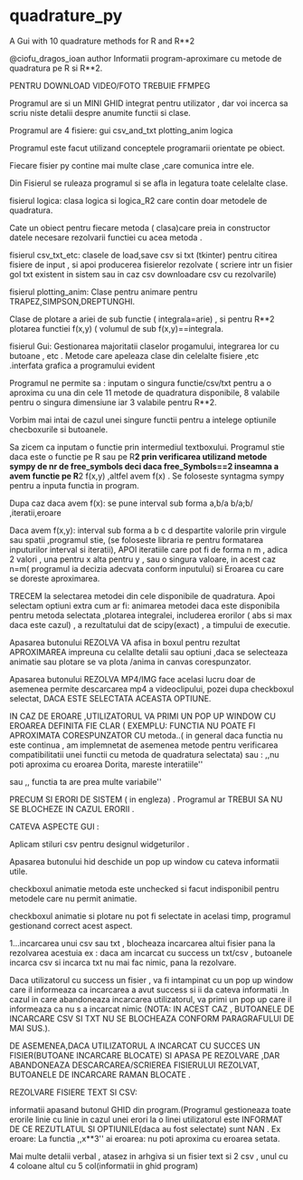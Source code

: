 # quadrature_py
A Gui with 10 quadrature methods for R and R**2

@ciofu_dragos_ioan author
Informatii program-aproximare cu metode 
de quadratura pe R si R**2.


PENTRU DOWNLOAD VIDEO/FOTO TREBUIE FFMPEG

Programul are si un MINI GHID integrat
pentru utilizator , dar voi incerca sa 
scriu niste detalii despre anumite functii
si clase.





Programul are 4 fisiere:
gui 
csv_and_txt
plotting_anim
logica


Programul este facut utilizand conceptele
programarii orientate pe obiect.

Fiecare fisier py contine mai multe clase ,care 
comunica intre ele.

Din Fisierul  se ruleaza
programul si se afla in legatura
toate celelalte clase.


fisierul logica: clasa logica si logica_R2 care contin doar metodele de quadratura.

Cate un obiect pentru fiecare metoda ( clasa)care preia in constructor datele necesare rezolvarii functiei cu acea metoda .


fisierul csv_txt_etc: clasele de load,save csv si txt (tkinter) pentru citirea fisiere de input , si apoi producerea fisierelor rezolvate ( scriere intr un fisier gol txt existent in sistem sau in caz csv downloadare csv cu rezolvarile)

fisierul plotting_anim:
Clase pentru animare pentru TRAPEZ,SIMPSON,DREPTUNGHI.

Clase de plotare a ariei de sub functie ( integrala=arie) , si pentru R**2 plotarea functiei f(x,y) ( volumul de sub f(x,y)==integrala.

fisierul Gui: 
Gestionarea majoritatii claselor progamului, integrarea lor cu butoane , etc . Metode care apeleaza clase din celelalte fisiere ,etc .interfata grafica a programului evident

Programul ne permite sa :
inputam o singura functie/csv/txt pentru a o aproxima 
cu una din cele 11 metode de quadratura disponibile, 8 valabile pentru o singura dimensiune iar 3 valabile pentru R**2.

Vorbim mai intai de cazul unei singure functii pentru a intelege optiunile  checboxurile si butoanele.

Sa zicem ca inputam o functie prin intermediul textboxului.
Programul stie daca este o functie pe R sau pe R**2 prin verificarea utilizand metode sympy de nr de free_symbols deci daca free_Symbols==2 inseamna a avem functie pe R**2 f(x,y) ,altfel avem f(x) . Se foloseste syntagma sympy pentru a inputa functia in program.

Dupa caz daca avem f(x):
se pune interval sub forma a,b/a b/a;b/ ,iteratii,eroare

Daca avem f(x,y):
interval sub forma a b c d despartite valorile
prin virgule sau spatii ,programul stie, (se foloseste libraria re pentru formatarea inputurilor interval si iteratii), APOI iteratiile care pot fi de forma n m , adica 2 valori , una pentru x alta pentru y , sau o singura valoare, in acest caz n=m( programul ia decizia adecvata conform inputului) si Eroarea cu care se doreste aproximarea.

TRECEM la selectarea metodei din cele disponibile de quadratura.
Apoi selectam optiuni extra cum ar  fi: 
animarea metodei daca este disponibila pentru metoda selectata ,plotarea integralei, includerea erorilor ( abs si max daca este cazul) , a rezultatului dat de scipy(exact) , a timpului de executie.

Apasarea butonului REZOLVA VA afisa in boxul pentru rezultat APROXIMAREA impreuna cu celallte detalii sau optiuni ,daca se selecteaza animatie sau plotare se va plota /anima in canvas corespunzator.

Apasarea butonului REZOLVA MP4/IMG face acelasi lucru doar de asemenea permite descarcarea mp4 a videoclipului, pozei dupa checkboxul selectat, DACA ESTE SELECTATA ACEASTA OPTIUNE.

IN CAZ DE EROARE ,UTILIZATORUL VA PRIMI UN POP UP WINDOW CU EROAREA DEFINITA FIE CLAR ( EXEMPLU: FUNCTIA NU POATE FI APROXIMATA CORESPUNZATOR CU metoda..( in general daca functia nu este continua , am implemnetat de asemenea metode pentru verificarea compatibilitatii unei functii cu metoda de quadratura selectata) sau : ,,nu poti aproxima cu eroarea Dorita, mareste interatiile''

sau ,, functia ta are prea multe variabile''

PRECUM SI ERORI DE SISTEM ( in engleza) . Programul ar TREBUI SA NU SE BLOCHEZE IN CAZUL ERORII .

CATEVA ASPECTE GUI : 

Aplicam stiluri csv pentru designul widgeturilor .


Apasarea butonului hid deschide un pop up window cu cateva informatii utile.

checkboxul animatie metoda este unchecked si facut indisponibil pentru metodele care nu permit animatie.

checkboxul animatie si plotare nu pot fi selectate in acelasi timp, programul gestionand correct acest aspect.

1...incarcarea unui csv sau txt , blocheaza incarcarea altui fisier pana la rezolvarea acestuia ex : daca am incarcat cu success un txt/csv , butoanele incarca csv si incarca txt nu mai fac nimic, pana la rezolvare.

Daca utilizatorul cu success un fisier , va fi intampinat cu un pop up window care il informeaza ca incarcarea a avut success 
si ii da cateva informatii .In cazul in care abandoneaza incarcarea utilizatorul, va primi un pop up care il informeaza ca nu s a incarcat nimic (NOTA: IN ACEST CAZ , BUTOANELE DE INCARCARE CSV SI TXT NU SE BLOCHEAZA CONFORM PARAGRAFULUI DE MAI SUS.).

DE ASEMENEA,DACA UTILIZATORUL A INCARCAT CU SUCCES UN FISIER(BUTOANE INCARCARE BLOCATE) SI APASA PE REZOLVARE ,DAR ABANDONEAZA DESCARCAREA/SCRIEREA FISIERULUI REZOLVAT, BUTOANELE DE INCARCARE RAMAN BLOCATE .





REZOLVARE FISIERE TEXT SI CSV:

informatii apasand butonul GHID din program.(Programul gestioneaza toate erorile linie cu linie in cazul unei erori la o linei utilizatorul este INFORMAT DE CE REZUTLATUL SI OPTIUNILE(daca au fost selectate) sunt NAN . 
Ex eroare: La functia ,,x**3'' ai eroarea:
nu poti aproxima cu eroarea setata.

Mai multe detalii verbal , atasez in arhgiva si un fisier text si 2 csv , unul cu 4 coloane altul cu 5 col(informatii in ghid program) 






